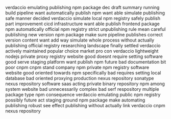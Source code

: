 verdaccio emulating publishing npm package dec draft summary running build pipeline want automatically publish npm want able simulate publishing safe manner decided verdaccio simulate local npm registry safely publish part improvement cicd infrastructure want able publish frontend package npm automatically official npm registry strict unpublishing rule mean careful publishing new version npm package make sure pipeline publishes correct version content want add way simulate whole process without actually publishing official registry researching landscape finally settled verdaccio actively maintained popular choice market pro con verdaccio lightweight nodejs private proxy registry website good doesnt require setting software good serve staging platform want publish npm future bad documentation bit poor cnpm cnpm stand company npm private npm registry software website good oriented towards npm specifically bad requires setting local database bad oriented proxying production nexus repository sonatype nexus repository software saas acting private binary repository npm among system website bad unnecessarily complex bad serf respository multiple package type npm consequence verdaccio emulating public npm registry possibly future act staging ground npm package make automating publishing robust see effect publishing without actually link verdaccio cnpm nexus repository